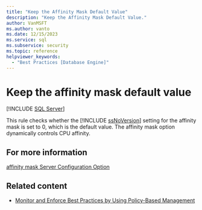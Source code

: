 ```yaml
---
title: "Keep the Affinity Mask Default Value"
description: "Keep the Affinity Mask Default Value."
author: VanMSFT
ms.author: vanto
ms.date: 12/15/2023
ms.service: sql
ms.subservice: security
ms.topic: reference
helpviewer_keywords:
  - "Best Practices [Database Engine]"
---
```

# Keep the affinity mask default value

[!INCLUDE [SQL Server](../../includes/applies-to-version/sqlserver.md)]

This rule checks whether the [!INCLUDE [ssNoVersion](../../includes/ssnoversion-md.md)] setting for the affinity mask is set to 0, which is the default value. The affinity mask option dynamically controls CPU affinity.

## For more information

[affinity mask Server Configuration Option](../../database-engine/configure-windows/affinity-mask-server-configuration-option.md)

## Related content

- [Monitor and Enforce Best Practices by Using Policy-Based Management](monitor-and-enforce-best-practices-by-using-policy-based-management.md)
